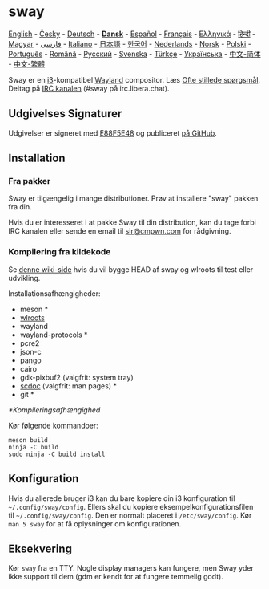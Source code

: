 # sway

[English][en] - [Česky][cs] - [Deutsch][de] - **[Dansk][dk]** - [Español][es] - [Français][fr] - [Ελληνικά][gr] - [हिन्दी][hi] - [Magyar][hu] - [فارسی][ir] - [Italiano][it] - [日本語][ja] - [한국어][ko] - [Nederlands][nl] - [Norsk][no] - [Polski][pl] - [Português][pt] - [Română][ro] - [Русский][ru] - [Svenska][sv] - [Türkçe][tr] - [Українська][uk] - [中文-简体][zh-CN] - [中文-繁體][zh-TW]

Sway er en [i3]-kompatibel [Wayland] compositor. Læs [Ofte stillede spørgsmål][FAQ].
Deltag på [IRC kanalen][IRC channel] \(#sway på irc.libera.chat).

## Udgivelses Signaturer

Udgivelser er signeret med [E88F5E48] og publiceret [på GitHub][GitHub
releases].

## Installation

### Fra pakker

Sway er tilgængelig i mange distributioner. Prøv at installere "sway" pakken
fra din.

Hvis du er interesseret i at pakke Sway til din distribution, kan du tage forbi
IRC kanalen eller sende en email til sir@cmpwn.com for rådgivning.

### Kompilering fra kildekode

Se [denne wiki-side][Development setup] hvis du vil bygge HEAD af sway og
wlroots til test eller udvikling.

Installationsafhængigheder:

* meson \*
* [wlroots]
* wayland
* wayland-protocols \*
* pcre2
* json-c
* pango
* cairo
* gdk-pixbuf2 (valgfrit: system tray)
* [scdoc] (valgfrit: man pages) \*
* git \*

_\*Kompileringsafhængighed_

Kør følgende kommandoer:

    meson build
    ninja -C build
    sudo ninja -C build install

## Konfiguration

Hvis du allerede bruger i3 kan du bare kopiere din i3 konfiguration til
`~/.config/sway/config`. Ellers skal du kopiere eksempelkonfigurationsfilen til
`~/.config/sway/config`. Den er normalt placeret i `/etc/sway/config`.  Kør
`man 5 sway` for at få oplysninger om konfigurationen.

## Eksekvering

Kør `sway` fra en TTY. Nogle display managers kan fungere, men Sway yder ikke
support til dem (gdm er kendt for at fungere temmelig godt).

[en]: https://github.com/swaywm/sway#readme
[cs]: README.cs.md
[de]: README.de.md
[dk]: README.dk.md
[es]: README.es.md
[fr]: README.fr.md
[gr]: README.gr.md
[hi]: README.hi.md
[hu]: README.hu.md
[ir]: README.ir.md
[it]: README.it.md
[ja]: README.ja.md
[ko]: README.ko.md
[nl]: README.nl.md
[no]: README.no.md
[pl]: README.pl.md
[pt]: README.pt.md
[ro]: README.ro.md
[ru]: README.ru.md
[sv]: README.sv.md
[tr]: README.tr.md
[uk]: README.uk.md
[zh-CN]: README.zh-CN.md
[zh-TW]: README.zh-TW.md
[i3]: https://i3wm.org/
[Wayland]: http://wayland.freedesktop.org/
[FAQ]: https://github.com/swaywm/sway/wiki
[IRC channel]: https://web.libera.chat/gamja/?channels=#sway
[E88F5E48]: https://keys.openpgp.org/search?q=34FF9526CFEF0E97A340E2E40FDE7BE0E88F5E48
[GitHub releases]: https://github.com/swaywm/sway/releases
[Development setup]: https://github.com/swaywm/sway/wiki/Development-Setup
[wlroots]: https://gitlab.freedesktop.org/wlroots/wlroots
[scdoc]: https://git.sr.ht/~sircmpwn/scdoc
